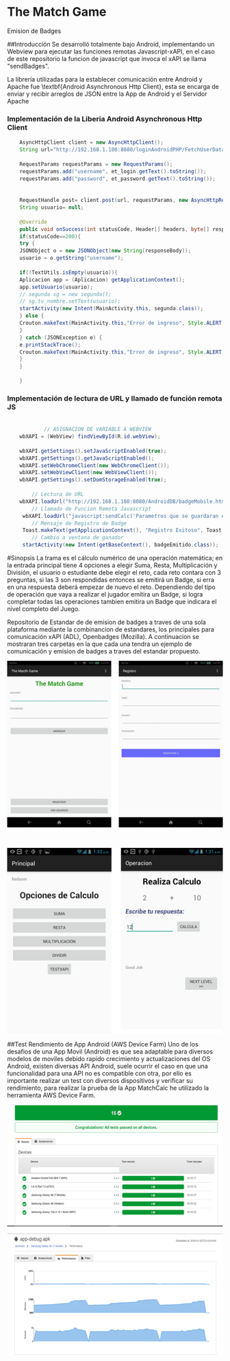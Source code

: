 # The Match Game
Emision de Badges

##Introducción
Se desarrolló totalmente bajo Android, implementando un Webview para ejecutar las funciones remotas Javascript-xAPI, en el caso de este repositorio la funcion de javascript que invoca el xAPI se llama "sendBadges". 

La librería utilizadas para la establecer comunicación entre Android y Apache fue \textbf{Android Asynchronous Http Client}, esta se encarga de enviar y recibir arreglos de JSON entre la App de Android y el Servidor Apache


### Implementación de la Liberia Android Asynchronous Http Client
```java
	AsyncHttpClient client = new AsyncHttpClient();
	String url="http://192.168.1.100:8080/loginAndroidPHP/FetchUserData.php";
	
	RequestParams requestParams = new RequestParams();
	requestParams.add("username", et_login.getText().toString());
	requestParams.add("password", et_password.getText().toString());
	
	
	RequestHandle post= client.post(url, requestParams, new AsyncHttpResponseHandler() {
	String usuario= null;
	  
	@Override
	public void onSuccess(int statusCode, Header[] headers, byte[] responseBody) {
	if(statusCode==200){
	try {
	JSONObject o = new JSONObject(new String(responseBody));
	usuario = o.getString("username");
	
	if(!TextUtils.isEmpty(usuario)){
	Aplicacion app = (Aplicacion) getApplicationContext();
	app.setUsuario(usuario);
	// segunda sg = new segunda();
	// sg.tv_nombre.setText(usuario);
	startActivity(new Intent(MainActivity.this, segunda.class));
	} else {
	Crouton.makeText(MainActivity.this,"Error de ingreso", Style.ALERT).show();
	}
	} catch (JSONException e) {
	e.printStackTrace();
	Crouton.makeText(MainActivity.this,"Error de ingreso", Style.ALERT).show();
	}
	}
	
	}
```	

	
### Implementación de lectura de URL y llamado de función remota JS

```java
	
			// ASIGNACION DE VARIABLE A WEBVIEW 
	wbXAPI = (WebView) findViewById(R.id.webView);
	
	wbXAPI.getSettings().setJavaScriptEnabled(true);
	wbXAPI.getSettings().getJavaScriptEnabled();
	wbXAPI.setWebChromeClient(new WebChromeClient());
	wbXAPI.setWebViewClient(new WebViewClient());
	wbXAPI.getSettings().setDomStorageEnabled(true);
	
		// Lectura de URL
	wbXAPI.loadUrl("http://192.168.1.100:8080/AndroidDB/badgeMobile.html");
		// Llamado de Funcion Remota Javascript 
	 wbXAPI.loadUrl("javascript:sendCalc('Parametros que se guardaran ene l Badge')");
	 	// Mensaje de Registro de Badge
	 Toast.makeText(getApplicationContext(), "Registro Exitoso", Toast.LENGTH_LONG).show();
		// Cambio a ventana de ganador
	 startActivity(new Intent(getBaseContext(), badgeEmitido.class));
```

#Sinopsis
La trama es el cálculo numérico de una operación matemática; en la entrada principal tiene 4 opciones a elegir Suma, Resta, Multiplicación y División, el usuario o estudiante debe elegir el reto, cada reto contara con 3 preguntas, si las 3 son respondidas entonces se emitirá un Badge, si erra en una respuesta deberá empezar de nuevo el reto. Dependiendo del tipo de operación que vaya a realizar el jugador emitira un Badge, si logra completar todas las operaciones tambien emitira un Badge que indicara el nivel completo del Juego.


Repositorio de Estandar de de emision de badges a traves de una sola plataforma mediante la combinancion de estandares, los principales para comunicación xAPI (ADL), Openbadges (Mozilla). A continuacion se mostraran tres carpetas en la que cada una tendra un ejemplo de comunicación y emision de badges a traves del estandar propuesto.

![texto cualquiera por si no carga la imagen](Images/screen.png)

![]()
![]()



![texto cualquiera por si no carga la imagen](Images/subscreen.png)

##Test Rendimiento de App Android (AWS Device Farm)
Uno de los desafios de una App Movil (Android) es que sea adaptable para diversos modelos de moviles debido rapido crecimiento y actualizaciones del OS Android, existen diversas API Android, suele ocurrir el caso en que una funcionalidad para una API no es compatible con otra, por ello es importante realizar un test con diversos dispositivos y verificar su rendimiento, para realizar la prueba de la App MatchCalc he utilizado la herramienta AWS Device Farm.

![texto cualquiera por si no carga la imagen](Images/testapp1.png)

![texto cualquiera por si no carga la imagen](Images/testapp2.png)


